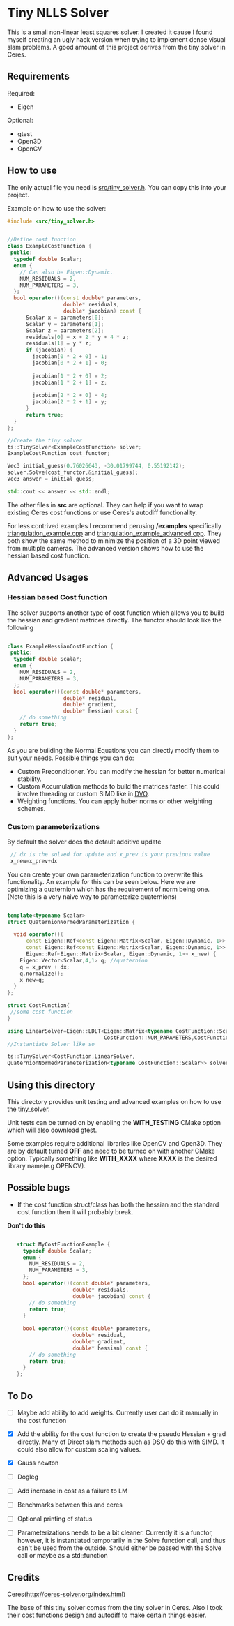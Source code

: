 # Tiny NLLS Solver


This is a small non-linear least squares solver. I created it cause I found
myself creating an ugly hack version when trying to implement dense visual slam
problems. A good amount of this project derives from the tiny solver in Ceres.

## Requirements

Required:
* Eigen

Optional:
* gtest
* Open3D
* OpenCV

## How to use

The only actual file you need is [src/tiny_solver.h](src/tiny_solver.h). You can
copy this into your project.

Example on how to use the solver:
```cpp
#include <src/tiny_solver.h>


//Define cost function
class ExampleCostFunction {
 public:
  typedef double Scalar;
  enum {
    // Can also be Eigen::Dynamic.
    NUM_RESIDUALS = 2,
    NUM_PARAMETERS = 3,
  };
  bool operator()(const double* parameters,
                  double* residuals,
                  double* jacobian) const {
      Scalar x = parameters[0];
      Scalar y = parameters[1];
      Scalar z = parameters[2];
      residuals[0] = x + 2 * y + 4 * z;
      residuals[1] = y * z;
      if (jacobian) {
        jacobian[0 * 2 + 0] = 1;
        jacobian[0 * 2 + 1] = 0;
    
        jacobian[1 * 2 + 0] = 2;
        jacobian[1 * 2 + 1] = z;
    
        jacobian[2 * 2 + 0] = 4;
        jacobian[2 * 2 + 1] = y;
      }
      return true;
  }
};

//Create the tiny solver
ts::TinySolver<ExampleCostFunction> solver;
ExampleCostFunction cost_functor;

Vec3 initial_guess(0.76026643, -30.01799744, 0.55192142);
solver.Solve(cost_functor,&initial_guess);
Vec3 answer = initial_guess;

std::cout << answer << std::endl;
```

The other files in **src** are optional. They can help if you want to wrap existing
Ceres cost functions or use Ceres's autodiff functionality.

For less contrived examples I recommend perusing **/examples** specifically
[triangulation_example.cpp](examples/triangulation_example.cpp) and
 [triangulation_example_advanced.cpp](examples/triangulation_example_advanced.cpp).
 They both show the same method to minimize the position of a 3D point viewed
 from multiple cameras. The advanced version shows how to use the hessian based
 cost function.


## Advanced Usages

### Hessian based Cost function
The solver supports another type of cost function which allows you to build the
hessian and gradient matrices directly. The functor should look like the
 following
```cpp

class ExampleHessianCostFunction {
 public:
  typedef double Scalar;
  enum {
    NUM_RESIDUALS = 2,
    NUM_PARAMETERS = 3,
  };
  bool operator()(const double* parameters,
                  double* residual,
                  double* gradient,
                  double* hessian) const {
    // do something
    return true;
  }
};
```

As you are building the Normal Equations you can directly modify them to suit
your needs. Possible things you can do:
* Custom Preconditioner. You can modify the hessian for better numerical
stability.
* Custom Accumulation methods to build the matrices faster. This could involve 
threading or custom SIMD like in [DVO](https://github.com/tum-vision/dvo/blob/bd21a70ce76d882a354de7b89d2429f974b8814c/dvo_core/include/dvo/core/math_sse.h#L48).
* Weighting functions. You can apply huber norms or other weighting schemes.

### Custom parameterizations
By default the solver does the default additive update
```cpp
 // dx is the solved for update and x_prev is your previous value
 x_new=x_prev+dx
```

You can create your own parameterization function to overwrite this functionality.
 An example for this can be seen below. Here we are optimizing a quaternion
 which has the requirement of norm being one. (Note this is a very naive way to
 parameterize quaternions)
```cpp

template<typename Scalar>
struct QuaternionNormedParameterization {

  void operator()(
      const Eigen::Ref<const Eigen::Matrix<Scalar, Eigen::Dynamic, 1>> x_prev,
      const Eigen::Ref<const Eigen::Matrix<Scalar, Eigen::Dynamic, 1>> dx,
      Eigen::Ref<Eigen::Matrix<Scalar, Eigen::Dynamic, 1>> x_new) {
    Eigen::Vector<Scalar,4,1> q; //quaternion
    q = x_prev + dx;
    q.normalize();
    x_new=q;
  }
};

struct CostFunction{
 //some cost function
}

using LinearSolver=Eigen::LDLT<Eigen::Matrix<typename CostFunction::Scalar,
                               CostFunction::NUM_PARAMETERS,CostFunction::NUM_PARAMETERS> >
//Instantiate Solver like so

ts::TinySolver<CostFunction,LinearSolver,
QuaternionNormedParameterization<typename CostFunction::Scalar>> solver;

```


## Using this directory
This directory provides unit testing and advanced examples on how to use the tiny_solver.

Unit tests can be turned on by enabling the **WITH_TESTING** CMake option which
will also download gtest.

Some examples require additional libraries like OpenCV and Open3D. They are by 
default turned **OFF** and need to be turned on with another CMake option.
Typically something like **WITH_XXXX** where **XXXX** is the desired library
name(e.g OPENCV).

## Possible bugs

- If the cost function struct/class has both the hessian and the standard cost
 function then it will probably break.
 
 **Don't do this**
 ```cpp
 
    struct MyCostFunctionExample {
      typedef double Scalar;
      enum {
        NUM_RESIDUALS = 2,
        NUM_PARAMETERS = 3,
      };
      bool operator()(const double* parameters,
                      double* residuals,
                      double* jacobian) const {
        // do something
        return true;
      }
      
      bool operator()(const double* parameters,
                      double* residual,
                      double* gradient,
                      double* hessian) const {
        // do something
        return true;
      }
    };
 
 ```
 


## To Do


- [ ] Maybe add ability to add weights. Currently user can do it manually in the
 cost function
- [X] Add the ability for the cost function to create the pseudo Hessian + grad
 directly. Many of Direct slam methods such as DSO do this with SIMD. It could
 also allow for custom scaling values.
- [X] Gauss newton
- [ ] Dogleg
- [ ] Add increase in cost as a failure to LM
- [ ] Benchmarks between this and ceres
- [ ] Optional printing of status
- [ ] Parameterizations needs to be a bit cleaner. Currently it is a functor,
however, it is instantiated temporarily in the Solve function call, and thus
can't be used from the outside. Should either be passed with the Solve call or
maybe as a std::function


## Credits

Ceres(http://ceres-solver.org/index.html)

The base of this tiny solver comes from the tiny solver in Ceres. Also I took
their cost functions design and autodiff to make certain things easier.